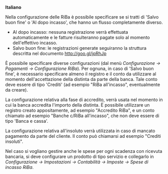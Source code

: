 **Italiano**

Nella configurazione delle RiBa è possibile specificare se si tratti di 'Salvo buon
fine' o 'Al dopo incasso', che hanno un flusso completamente diverso.

- Al dopo incasso: nessuna registrazione verrà effettuata automaticamente e le fatture
  risulteranno pagate solo al momento dell'effettivo incasso.
- Salvo buon fine: le registrazioni generate seguiranno la struttura descritta nel
  documento <http://goo.gl/jpRhJp>

È possibile specificare diverse configurazioni (dal menù _Configurazione → Pagamenti →
Configurazione RiBa_). Per ognuna, in caso di 'Salvo buon fine', è necessario
specificare almeno il registro e il conto da utilizzare al momento dell'accettazione
della distinta da parte della banca. Tale conto deve essere di tipo 'Crediti' (ad
esempio "RiBa all'incasso", eventualmente da creare).

La configurazione relativa alla fase di accredito, verrà usata nel momento in cui la
banca accredita l'importo della distinta. È possibile utilizzare un registro creato
appositamente, ad esempio "Accredito RiBa", e un conto chiamato ad esempio "Banche
c/RiBa all'incasso", che non deve essere di tipo 'Banca e cassa'.

La configurazione relativa all'insoluto verrà utilizzata in caso di mancato pagamento da
parte del cliente. Il conto può chiamarsi ad esempio "Crediti insoluti".

Nel caso si vogliano gestire anche le spese per ogni scadenza con ricevuta bancaria, si
deve configurare un prodotto di tipo servizio e collegarlo in _Configurazione →
Impostazioni → Contabilità → Imposte → Spese di incasso RiBa_.

